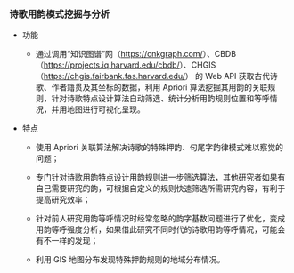 ### 诗歌用韵模式挖掘与分析

- 功能

  - 通过调用“知识图谱”网（<https://cnkgraph.com/>）、CBDB （<https://projects.iq.harvard.edu/cbdb/>）、CHGIS（<https://chgis.fairbank.fas.harvard.edu/>） 的 Web API 获取古代诗歌、作者籍贯及其坐标的数据，利用 Apriori 算法挖掘其用韵的关联规则，针对诗歌特点设计算法自动筛选、统计分析用韵规则位置和等呼情况，并用地图进行可视化呈现。

- 特点

  - 使用 Apriori 关联算法解决诗歌的特殊押韵、句尾字韵律模式难以察觉的问题；

  - 专门针对诗歌用韵特点设计用韵规则进一步筛选算法，其他研究者如果有自己需要研究的韵，可根据自定义的规则快速筛选所需研究内容，有利于提高研究效率；

  - 针对前人研究用韵等呼情况时经常忽略的韵字基数问题进行了优化，变成用韵等呼强度分析，如果借此研究不同时代的诗歌用韵等呼情况，可能会有不一样的发现；

  - 利用 GIS 地图分布发现特殊押韵规则的地域分布情况。
